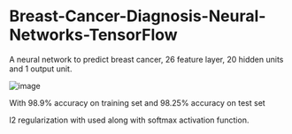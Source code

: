 # Breast-Cancer-Diagnosis-Neural-Networks-TensorFlow
A neural network to predict breast cancer, 26 feature layer, 20 hidden units and 1 output unit.

![image](https://user-images.githubusercontent.com/49645682/125839748-fc9a2023-e317-4712-8bba-7f4520864535.png)


With 98.9% accuracy on training set and 98.25% accuracy on test set

l2 regularization with used along with softmax activation function.
